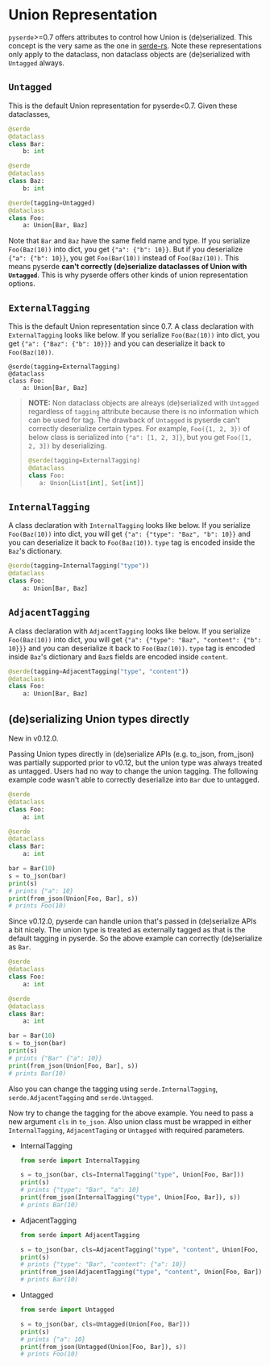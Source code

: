 # Union Representation

`pyserde`>=0.7 offers attributes to control how Union is (de)serialized. This concept is the very same as the one in [serde-rs](https://serde.rs/enum-representations.html). Note these representations only apply to the dataclass, non dataclass objects are (de)serialized with `Untagged` always.

## `Untagged`

This is the default Union representation for pyserde<0.7. Given these dataclasses,

```python
@serde
@dataclass
class Bar:
    b: int

@serde
@dataclass
class Baz:
    b: int

@serde(tagging=Untagged)
@dataclass
class Foo:
    a: Union[Bar, Baz]
```

Note that `Bar` and `Baz` have the same field name and type. If you serialize `Foo(Baz(10))` into dict, you get `{"a": {"b": 10}}`. But if you deserialize `{"a": {"b": 10}}`, you get `Foo(Bar(10))` instead of `Foo(Baz(10))`. This means pyserde **can't correctly (de)serialize dataclasses of Union with `Untagged`**. This is why pyserde offers other kinds of union representation options.

## `ExternalTagging`

This is the default Union representation since 0.7. A class declaration with `ExternalTagging` looks like below. If you serialize `Foo(Baz(10))` into dict, you get `{"a": {"Baz": {"b": 10}}}` and you can deserialize it back to `Foo(Baz(10))`. 

```
@serde(tagging=ExternalTagging)
@dataclass
class Foo:
    a: Union[Bar, Baz]
```

> **NOTE:** Non dataclass objects are alreays (de)serialized with `Untagged` regardless of `tagging` attribute because there is no information which can be used for tag. The drawback of `Untagged` is pyserde can't correctly deserialize certain types. For example, `Foo({1, 2, 3})` of below class is serialized into `{"a": [1, 2, 3]}`, but you get `Foo([1, 2, 3])` by deserializing.
>
> ```python
> @serde(tagging=ExternalTagging)
> @dataclass
> class Foo:
>    a: Union[List[int], Set[int]]
> ```

## `InternalTagging`

A class declaration with `InternalTagging` looks like below. If you serialize `Foo(Baz(10))` into dict, you will get `{"a": {"type": "Baz", "b": 10}}` and you can deserialize it back to `Foo(Baz(10))`. `type` tag is encoded inside the `Baz`'s dictionary.

```python
@serde(tagging=InternalTagging("type"))
@dataclass
class Foo:
    a: Union[Bar, Baz]
```

## `AdjacentTagging`

A class declaration with `AdjacentTagging` looks like below. If you serialize `Foo(Baz(10))` into dict, you will get `{"a": {"type": "Baz", "content": {"b": 10}}}` and you can deserialize it back to `Foo(Baz(10))`. `type` tag is encoded inside `Baz`'s dictionary and `Baz`s fields are encoded inside `content`.

```python
@serde(tagging=AdjacentTagging("type", "content"))
@dataclass
class Foo:
    a: Union[Bar, Baz]
```

## (de)serializing Union types directly

New in v0.12.0.

Passing Union types directly in (de)serialize APIs (e.g. to_json, from_json) was partially supported prior to v0.12, but the union type was always treated as untagged. Users had no way to change the union tagging. The following example code wasn't able to correctly deserialize into `Bar` due to untagged.

```python
@serde
@dataclass
class Foo:
    a: int

@serde
@dataclass
class Bar:
    a: int

bar = Bar(10)
s = to_json(bar)
print(s)
# prints {"a": 10}
print(from_json(Union[Foo, Bar], s))
# prints Foo(10)
```

Since v0.12.0, pyserde can handle union that's passed in (de)serialize APIs a bit nicely. The union type is treated as externally tagged as that is the default tagging in pyserde. So the above example can correctly (de)serialize as `Bar`.

```python
@serde
@dataclass
class Foo:
    a: int

@serde
@dataclass
class Bar:
    a: int

bar = Bar(10)
s = to_json(bar)
print(s)
# prints {"Bar" {"a": 10}}
print(from_json(Union[Foo, Bar], s))
# prints Bar(10)
```

Also you can change the tagging using `serde.InternalTagging`, `serde.AdjacentTagging` and `serde.Untagged`.

Now try to change the tagging for the above example. You need to pass a new argument `cls` in `to_json`. Also union class must be wrapped in either `InternalTagging`, `AdjacentTaging` or `Untagged` with required parameters.

* InternalTagging
    ```python
    from serde import InternalTagging

    s = to_json(bar, cls=InternalTagging("type", Union[Foo, Bar]))
    print(s)
    # prints {"type": "Bar", "a": 10}
    print(from_json(InternalTagging("type", Union[Foo, Bar]), s))
    # prints Bar(10)
    ```
* AdjacentTagging
    ```python
    from serde import AdjacentTagging

    s = to_json(bar, cls=AdjacentTagging("type", "content", Union[Foo, Bar]))
    print(s)
    # prints {"type": "Bar", "content": {"a": 10}}
    print(from_json(AdjacentTagging("type", "content", Union[Foo, Bar]), s))
    # prints Bar(10)
    ```
* Untagged
    ```python
    from serde import Untagged

    s = to_json(bar, cls=Untagged(Union[Foo, Bar]))
    print(s)
    # prints {"a": 10}
    print(from_json(Untagged(Union[Foo, Bar]), s))
    # prints Foo(10)
    ```
